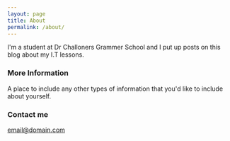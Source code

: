 ```yaml
---
layout: page
title: About
permalink: /about/
---
```


I'm a student at Dr Challoners Grammer School and I put up posts on this blog about my I.T lessons.
### More Information

A place to include any other types of information that you'd like to include about yourself.

### Contact me

[email@domain.com](mailto:email@domain.com)
